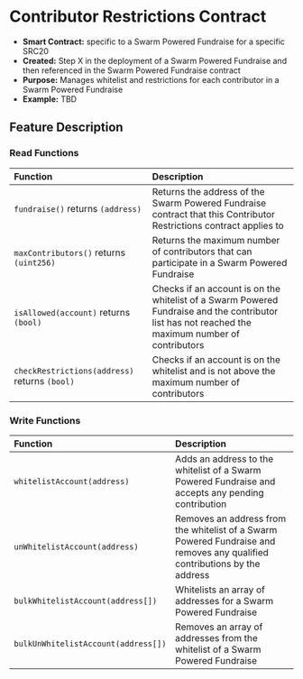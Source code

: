 # Contributor Restrictions Contract

* **Smart Contract:** specific to a Swarm Powered Fundraise for a specific SRC20
* **Created:**  Step X in the deployment of a Swarm Powered Fundraise and then referenced in the Swarm Powered Fundraise contract 
* **Purpose:** Manages whitelist and restrictions for each contributor in a Swarm Powered Fundraise
* **Example:**  TBD

## Feature Description

### Read Functions

| Function | Description |
| :--- | :--- |
| `fundraise()` returns `(address)` | Returns the address of the Swarm Powered Fundraise contract that this Contributor Restrictions contract applies to |
| `maxContributors()` returns `(uint256)` | Returns the maximum number of contributors that can participate in a Swarm Powered Fundraise |
| `isAllowed(account)` returns `(bool)` | Checks if an account is on the whitelist of a Swarm Powered Fundraise and the contributor list has not reached the maximum number of contributors |
| `checkRestrictions(address)` returns `(bool)` | Checks if an account is on the whitelist and is not above the maximum number of contributors |

### Write Functions

| Function | Description |
| :--- | :--- |
| `whitelistAccount(address)` | Adds an address to the whitelist of a Swarm Powered Fundraise and accepts any pending contribution |
| `unWhitelistAccount(address)` | Removes an address from the whitelist of a Swarm Powered Fundraise and removes any qualified contributions by the address |
| `bulkWhitelistAccount(address[])` | Whitelists an array of addresses for a Swarm Powered Fundraise |
| `bulkUnWhitelistAccount(address[])` | Removes an array of addresses from the whitelist of a Swarm Powered Fundraise |

